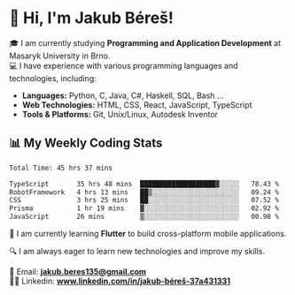 # 👋 Hi, I'm Jakub Béreš!

🎓 I am currently studying **Programming and Application Development** at Masaryk University in Brno.  
💻 I have experience with various programming languages and technologies, including:  
   - **Languages:** Python, C, Java, C#, Haskell, SQL, Bash ...  
   - **Web Technologies:** HTML, CSS, React, JavaScript, TypeScript  
   - **Tools & Platforms:** Git, Unix/Linux, Autodesk Inventor

## 📊 My Weekly Coding Stats
<!--START_SECTION:waka-->

```txt
Total Time: 45 hrs 37 mins

TypeScript       35 hrs 48 mins  ███████████████████▓░░░░░   78.43 %
RobotFramework   4 hrs 13 mins   ██▒░░░░░░░░░░░░░░░░░░░░░░   09.24 %
CSS              3 hrs 25 mins   ██░░░░░░░░░░░░░░░░░░░░░░░   07.52 %
Prisma           1 hr 19 mins    ▓░░░░░░░░░░░░░░░░░░░░░░░░   02.92 %
JavaScript       26 mins         ▒░░░░░░░░░░░░░░░░░░░░░░░░   00.98 %
```

<!--END_SECTION:waka-->

🚀 I am currently learning **Flutter** to build cross-platform mobile applications.  

🔍 I am always eager to learn new technologies and improve my skills.  

📩 Email:        **jakub.beres135@gmail.com**  
🧑‍💻 Linkedin:     **www.linkedin.com/in/jakub-béreš-37a431331**


